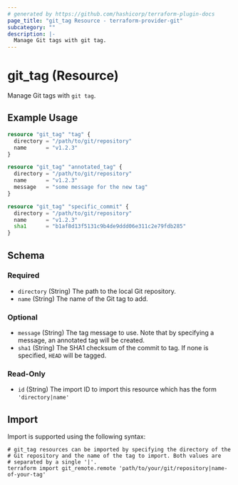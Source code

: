 ```yaml
---
# generated by https://github.com/hashicorp/terraform-plugin-docs
page_title: "git_tag Resource - terraform-provider-git"
subcategory: ""
description: |-
  Manage Git tags with git tag.
---
```


# git_tag (Resource)

Manage Git tags with `git tag`.

## Example Usage

```terraform
resource "git_tag" "tag" {
  directory = "/path/to/git/repository"
  name      = "v1.2.3"
}

resource "git_tag" "annotated_tag" {
  directory = "/path/to/git/repository"
  name      = "v1.2.3"
  message   = "some message for the new tag"
}

resource "git_tag" "specific_commit" {
  directory = "/path/to/git/repository"
  name      = "v1.2.3"
  sha1      = "b1af8d13f5131c9b4de9ddd06e311c2e79fdb285"
}
```

<!-- schema generated by tfplugindocs -->
## Schema

### Required

- `directory` (String) The path to the local Git repository.
- `name` (String) The name of the Git tag to add.

### Optional

- `message` (String) The tag message to use. Note that by specifying a message, an annotated tag will be created.
- `sha1` (String) The SHA1 checksum of the commit to tag. If none is specified, `HEAD` will be tagged.

### Read-Only

- `id` (String) The import ID to import this resource which has the form `'directory|name'`

## Import

Import is supported using the following syntax:

```shell
# git_tag resources can be imported by specifying the directory of the
# Git repository and the name of the tag to import. Both values are
# separated by a single '|'.
terraform import git_remote.remote 'path/to/your/git/repository|name-of-your-tag'
```
